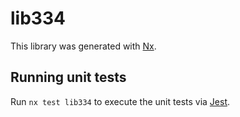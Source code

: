 # lib334

This library was generated with [Nx](https://nx.dev).


## Running unit tests

Run `nx test lib334` to execute the unit tests via [Jest](https://jestjs.io).


